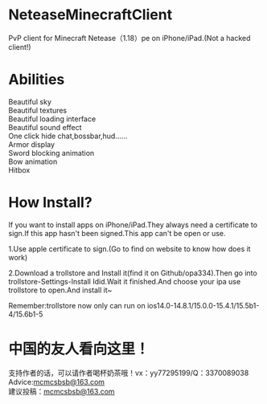 # NeteaseMinecraftClient
PvP client for Minecraft Netease（1.18）pe on iPhone/iPad.(Not a hacked client!)

# Abilities
Beautiful sky  
Beautiful textures  
Beautiful loading interface  
Beautiful sound effect  
One click hide chat,bossbar,hud……  
Armor display  
Sword blocking animation  
Bow animation  
Hitbox  

# How Install?
If you want to install apps on iPhone/iPad.They always need a certificate to sign.If this app hasn't been signed.This app can't be open or use.  

1.Use apple certificate to sign.(Go to find on website to know how does it work)  

2.Download a trollstore and Install it(find it on Github/opa334).Then go into trollstore-Settings-Install Idid.Wait it finished.And choose your ipa use trollstore to open.And install it~  

Remember:trollstore now only can run on ios14.0-14.8.1/15.0.0-15.4.1/15.5b1-4/15.6b1-5

# 中国的友人看向这里！
支持作者的话，可以请作者喝杯奶茶哦！vx：yy77295199/Q：3370089038  
Advice:mcmcsbsb@163.com  
建议投稿：mcmcsbsb@163.com  
